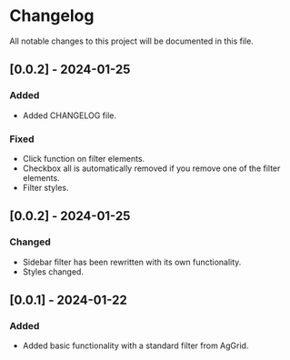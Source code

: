 # Changelog

All notable changes to this project will be documented in this file.

## [0.0.2] - 2024-01-25

### Added

 - Added CHANGELOG file.

### Fixed
 - Сlick function on filter elements.
 - Checkbox all is automatically removed if you remove one of the filter elements.
 - Filter styles.


## [0.0.2] - 2024-01-25

### Changed

- Sidebar filter has been rewritten with its own functionality.
- Styles changed.

## [0.0.1] - 2024-01-22

### Added

- Added basic functionality with a standard filter from AgGrid.
